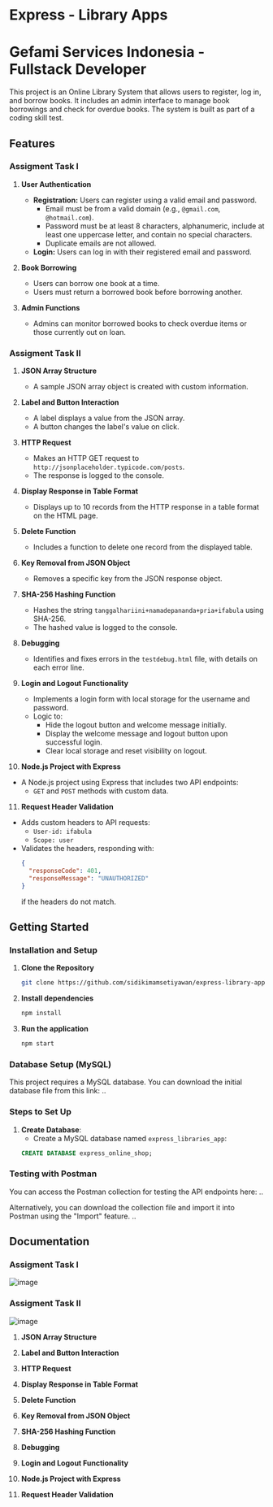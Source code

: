 # Express - Library Apps
# Gefami Services Indonesia - Fullstack Developer

This project is an Online Library System that allows users to register, log in, and borrow books. It includes an admin interface to manage book borrowings and check for overdue books. The system is built as part of a coding skill test.

## Features
### Assigment Task I
1. **User Authentication**
   - **Registration:** Users can register using a valid email and password. 
     - Email must be from a valid domain (e.g., `@gmail.com`, `@hotmail.com`).
     - Password must be at least 8 characters, alphanumeric, include at least one uppercase letter, and contain no special characters.
     - Duplicate emails are not allowed.
   - **Login:** Users can log in with their registered email and password.

2. **Book Borrowing**
   - Users can borrow one book at a time. 
   - Users must return a borrowed book before borrowing another.

3. **Admin Functions**
   - Admins can monitor borrowed books to check overdue items or those currently out on loan.
### Assigment Task II
1. **JSON Array Structure**
   - A sample JSON array object is created with custom information.

2. **Label and Button Interaction**
   - A label displays a value from the JSON array.
   - A button changes the label's value on click.

3. **HTTP Request**
   - Makes an HTTP GET request to `http://jsonplaceholder.typicode.com/posts`.
   - The response is logged to the console.

4. **Display Response in Table Format**
   - Displays up to 10 records from the HTTP response in a table format on the HTML page.

5. **Delete Function**
   - Includes a function to delete one record from the displayed table.

6. **Key Removal from JSON Object**
   - Removes a specific key from the JSON response object.

7. **SHA-256 Hashing Function**
   - Hashes the string `tanggalhariini+namadepananda+pria+ifabula` using SHA-256.
   - The hashed value is logged to the console.

8. **Debugging**
   - Identifies and fixes errors in the `testdebug.html` file, with details on each error line.

9. **Login and Logout Functionality**
   - Implements a login form with local storage for the username and password.
   - Logic to:
     - Hide the logout button and welcome message initially.
     - Display the welcome message and logout button upon successful login.
     - Clear local storage and reset visibility on logout.

10. **Node.js Project with Express**
   - A Node.js project using Express that includes two API endpoints:
     - `GET` and `POST` methods with custom data.
   
11. **Request Header Validation**
   - Adds custom headers to API requests:
     - `User-id: ifabula`
     - `Scope: user`
   - Validates the headers, responding with:
     ```json
     {
       "responseCode": 401,
       "responseMessage": "UNAUTHORIZED"
     }
     ```
     if the headers do not match.

## Getting Started
### Installation and Setup

1. **Clone the Repository**
    ```bash
    git clone https://github.com/sidikimamsetiyawan/express-library-app.git
    ```
2. **Install dependencies**
    ```bash
    npm install
    ```

3. **Run the application**
    ```bash
    npm start
    ```

### Database Setup (MySQL)

This project requires a MySQL database. You can download the initial database file from this link: ..

### Steps to Set Up

1. **Create Database**: 
   - Create a MySQL database named `express_libraries_app`:
   ```sql
   CREATE DATABASE express_online_shop;

### Testing with Postman

You can access the Postman collection for testing the API endpoints here: ..

Alternatively, you can download the collection file and import it into Postman using the "Import" feature. ..

## Documentation
### Assigment Task I
![image](https://github.com/user-attachments/assets/679a274f-2cba-4592-9588-e630c1ec6ae7)

### Assigment Task II
![image](https://github.com/user-attachments/assets/c942a5f9-b1c6-42f9-b463-4653fd2ef009)

1. **JSON Array Structure**

2. **Label and Button Interaction**

3. **HTTP Request**

4. **Display Response in Table Format**

5. **Delete Function**

6. **Key Removal from JSON Object**

7. **SHA-256 Hashing Function**

8. **Debugging**

9. **Login and Logout Functionality**

10. **Node.js Project with Express**

11. **Request Header Validation**
